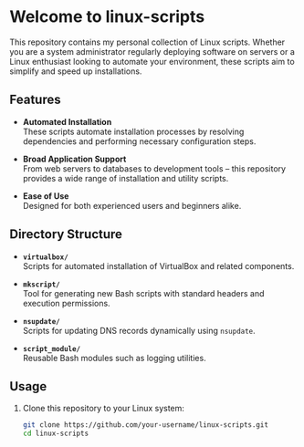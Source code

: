 # Welcome to **linux-scripts**

This repository contains my personal collection of Linux scripts. Whether you are a system administrator regularly deploying software on servers or a Linux enthusiast looking to automate your environment, these scripts aim to simplify and speed up installations.

## Features

- **Automated Installation**  
  These scripts automate installation processes by resolving dependencies and performing necessary configuration steps.

- **Broad Application Support**  
  From web servers to databases to development tools – this repository provides a wide range of installation and utility scripts.

- **Ease of Use**  
  Designed for both experienced users and beginners alike.

## Directory Structure

- **`virtualbox/`**  
  Scripts for automated installation of VirtualBox and related components.

- **`mkscript/`**  
  Tool for generating new Bash scripts with standard headers and execution permissions.

- **`nsupdate/`**  
  Scripts for updating DNS records dynamically using `nsupdate`.

- **`script_module/`**  
  Reusable Bash modules such as logging utilities.

## Usage

1. Clone this repository to your Linux system:
   ```bash
   git clone https://github.com/your-username/linux-scripts.git
   cd linux-scripts
